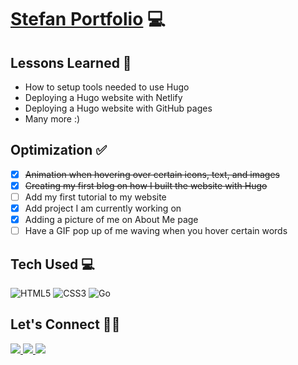 # <a target="_blank" href="https://stefantaitano.com/">Stefan Portfolio</a> 💻


## Lessons Learned 💭
- How to setup tools needed to use Hugo
- Deploying a Hugo website with Netlify
- Deploying a Hugo website with GitHub pages
- Many more :)
## Optimization ✅
- [x] ~~Animation when hovering over certain icons, text, and images~~ 
- [x] ~~Creating my first blog on how I built the website with Hugo~~
- [ ] Add my first tutorial to my website
- [x] Add project I am currently working on
- [x] Adding a picture of me on About Me page
- [ ] Have a GIF pop up of me waving when you hover certain words

## Tech Used 💻

![HTML5](https://img.shields.io/badge/html5-%23E34F26.svg?style=for-the-badge&logo=html5&logoColor=white)
![CSS3](https://img.shields.io/badge/css3-%231572B6.svg?style=for-the-badge&logo=css3&logoColor=white)
![Go](https://img.shields.io/badge/go-%2300ADD8.svg?style=for-the-badge&logo=go&logoColor=white)

## Let's Connect 👋🏽
<a target="_blank" href="https://stefantaitano.com">
  <img src="https://img.shields.io/badge/Portfolio-%23000000.svg?style=for-the-badge&logo=firefox&logoColor=#FF7139">
</a>
<a target="_blank" href="https://bsky.app/profile/stefantaitano.com">
  <img src="https://img.shields.io/badge/Bluesky-0285FF?style=for-the-badge&logo=Bluesky&logoColor=white">
</a>
<a target="_blank" href="https://www.linkedin.com/in/stefantaitano/">
  <img src="https://img.shields.io/badge/linkedin-%230077B5.svg?style=for-the-badge&logo=linkedin&logoColor=white">
</a>

